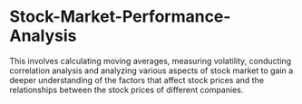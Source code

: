 # Stock-Market-Performance-Analysis 
This involves calculating moving averages, measuring volatility, conducting correlation analysis and analyzing various aspects of stock market to gain a deeper understanding of the factors that affect stock prices and the relationships between the stock prices of different companies.
